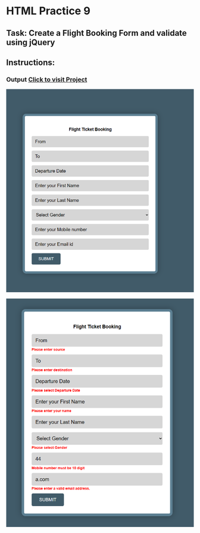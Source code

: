 # HTML Practice 9

## Task: Create a Flight Booking Form and validate using jQuery

Instructions:
-


### Output [Click to visit Project](https://ravi-patel57144.github.io/Cybercom-Creation-Internship-2024/HTML/Practice_9/with_validate)

![Output_Form](image.png)


![Output_with_error](image-1.png)
